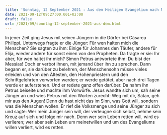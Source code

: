 ```yaml
---
title: 'Sonntag, 12 September 2021 : Aus dem Heiligen Evangelium nach Markus - Mk 8,27-35.'
date: 2021-09-12T09:27:00.001+02:00
draft: false
url: /2021/09/sonntag-12-september-2021-aus-dem.html
---
```


In jener Zeit ging Jesus mit seinen Jüngern in die Dörfer bei Cäsarea Philippi. Unterwegs fragte er die Jünger: Für wen halten mich die Menschen? Sie sagten zu ihm: Einige für Johannes den Täufer, andere für Elija, wieder andere für sonst einen von den Propheten. Da fragte er sie: Ihr aber, für wen haltet ihr mich? Simon Petrus antwortete ihm: Du bist der Messias! Doch er verbot ihnen, mit jemand über ihn zu sprechen. Dann begann er, sie darüber zu belehren, der Menschensohn müsse vieles erleiden und von den Ältesten, den Hohenpriestern und den Schriftgelehrten verworfen werden; er werde getötet, aber nach drei Tagen werde er auferstehen. Und er redete ganz offen darüber. Da nahm ihn Petrus beiseite und machte ihm Vorwürfe. Jesus wandte sich um, sah seine Jünger an und wies Petrus mit den Worten zurecht: Weg mit dir, Satan, geh mir aus den Augen! Denn du hast nicht das im Sinn, was Gott will, sondern was die Menschen wollen. Er rief die Volksmenge und seine Jünger zu sich und sagte: Wer mein Jünger sein will, der verleugne sich selbst, nehme sein Kreuz auf sich und folge mir nach. Denn wer sein Leben retten will, wird es verlieren; wer aber sein Leben um meinetwillen und um des Evangeliums willen verliert, wird es retten.